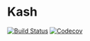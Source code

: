 # Kash

[![Build Status](https://travis-ci.com/jakobnissen/Kash.jl.svg?branch=master)](https://travis-ci.com/jakobnissen/Kash.jl)
[![Codecov](https://codecov.io/gh/jakobnissen/Kash.jl/branch/master/graph/badge.svg)](https://codecov.io/gh/jakobnissen/Kash.jl)
